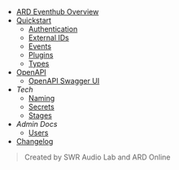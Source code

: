 - [ARD Eventhub Overview](/ 'ARD Eventhub')
- [Quickstart](/docs/QUICKSTART.md)
  - [Authentication](/docs/AUTHENTICATION.md)
  - [External IDs](/docs/EXTERNAL_IDS.md)
  - [Events](/docs/EVENTS.md)
  - [Plugins](/docs/PLUGINS.md)
  - [Types](/docs/TYPES.md)
- [OpenAPI](/docs/OPENAPI.md)
  - [OpenAPI Swagger UI](https://eventhub-ingest.ard.de/openapi)
- _Tech_
  - [Naming](/docs/NAMING.md)
  - [Secrets](/docs/SECRETS.md)
  - [Stages](/docs/STAGES.md)
- _Admin Docs_
  - [Users](/docs/USERS.md)
- [Changelog](/CHANGELOG.md)

> Created by SWR Audio Lab and ARD Online
